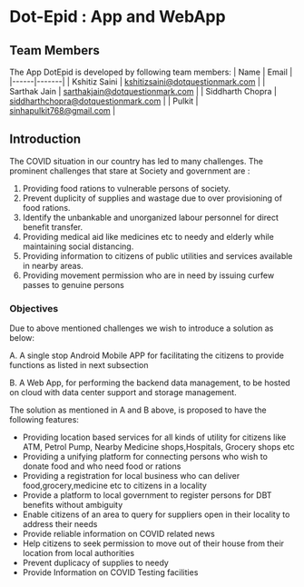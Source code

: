# Dot-Epid : App and WebApp

## Team Members

The App DotEpid is developed by following team members:
| Name | Email |
|------|-------|
| Kshitiz Saini | kshitizsaini@dotquestionmark.com |
| Sarthak Jain | sarthakjain@dotquestionmark.com |
| Siddharth Chopra | siddharthchopra@dotquestionmark.com |
| Pulkit | sinhapulkit768@gmail.com |

## Introduction

The COVID situation in our country has led to many challenges. The prominent challenges that stare at Society and government are :

1. Providing food rations to vulnerable persons of society.
2. Prevent duplicity of supplies and wastage due to over provisioning of food rations.
3. Identify the unbankable and unorganized labour personnel for direct benefit transfer.
4. Providing medical aid like medicines etc to needy and elderly while maintaining social distancing.
5. Providing information to citizens of public utilities and services available in nearby areas.
6. Providing movement permission who are in need by issuing curfew passes to genuine persons

### Objectives

Due to above mentioned challenges we wish to introduce  a solution as below:

A. A single stop Android Mobile APP  for facilitating the citizens to provide functions as listed in next subsection

B. A Web App, for performing the backend data management, to be hosted on cloud with data center support and storage management.

The solution as mentioned in A and B above, is proposed to have the following features:

* Providing location based services for all kinds of utility for citizens like ATM, Petrol Pump, Nearby Medicine shops,Hospitals, Grocery shops etc
* Providing a unifying platform for connecting persons who wish to donate food and who need food or rations
* Providing a registration for local business who can deliver food,grocery,medicine etc to citizens in a locality
* Provide a platform to local government to register persons for DBT benefits without ambiguity
* Enable citizens of an area to query for suppliers open in their locality to address their needs
* Provide reliable information on COVID related news
* Help citizens to seek permission to move out of their house from their location from local authorities
* Prevent duplicacy of supplies to needy
* Provide Information on COVID Testing facilities
